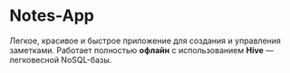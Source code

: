 # Notes-App
Легкое, красивое и быстрое приложение для создания и управления заметками. Работает полностью **офлайн** с использованием **Hive** — легковесной NoSQL-базы.
